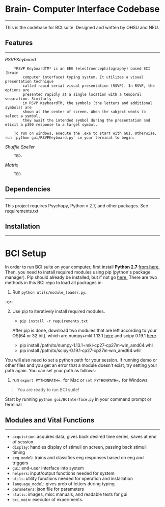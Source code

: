 # Brain- Computer Interface Codebase
------------------------------------

This is the codebase for BCI suite. Designed and written by OHSU and NEU.

## Features
-----------

*RSVPKeyboard* 

```
	*RSVP KeyboardTM* is an EEG (electroencephalography) based BCI (brain
		computer interface) typing system. It utilizes a visual presentation technique
		called rapid serial visual presentation (RSVP). In RSVP, the options are
		presented rapidly at a single location with a temporal separation. Similarly
		in RSVP KeyboardTM, the symbols (the letters and additional symbols) are
		shown at the center of screen. When the subject wants to select a symbol,
		they await the intended symbol during the presentation and elicit a p300 response to a target symbol.

	To run on windows, execute the .exe to start with GUI. Otherwise, run `python gui/RSVPKeyboard.py` in your terminal to begin. 
```
*Shuffle Speller*
```
	TBD.
```

*Matrix*
```
	TBD. 
```

## Dependencies
---------------
This project requires Psychopy, Python v 2.7, and other packages. See requirements.txt


## Installation
---------------

# BCI Setup

In order to run BCI suite on your computer, first install **Python 2.7** [from here.](https://www.python.org/downloads/) Then, you need to install required modules using pip (python's package manager). Pip should already be installed, but if not go [here.](https://pip.pypa.io/en/stable/installing/) There are two methods in this BCI repo to load all packages in:


1. Run `python utils/module_loader.py`.

-or-

2. Use pip to iteratively install required modules.
    - `pip install -r requirements.txt`

    After pip is done, download two modules that are left according to your OS(64 or 32 bit), which are numpy+mkl 1.13.1 [here](http://www.lfd.uci.edu/~gohlke/pythonlibs/#numpy) and scipy 0.19.1 [here](http://www.lfd.uci.edu/~gohlke/pythonlibs/#scipy).
    - pip install /path/to/numpy‑1.13.1+mkl‑cp27‑cp27m‑win_amd64.whl
    - pip install /path/to/scipy‑0.19.1‑cp27‑cp27m‑win_amd64.whl

You will also need to set a python path for your session. If running demo or other files and you get an error that a module doesn't exist, try setting your path again. You can set your path as follows:

1. run `export PYTHONPATH=.` for Mac or `set PYTHONPATH=.` for Windows

> You are ready to run BCI suite!

Start by running `python gui/BCInterface.py` in your command prompt or terminal

## Modules and Vital Functions
------------------------------

- `acquistion`: acquires data, gives back desired time series, saves at end of session
- `display`: handles display of stimuli on screen, passing back stimuli timing
- `eeg_model`: trains and classifies eeg responses based on eeg and triggers
- `gui`: end-user interface into system
- `helpers`: input/output functions needed for system
- `utils`: utility functions needed for operation and installation
- `language_model`: gives prob of letters during typing
- `parameters`: json file for parameters
- `static`: images, misc manuals, and readable texts for gui
- `bci_main`: executor of experiments. 



